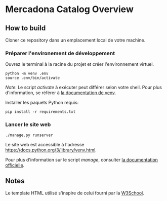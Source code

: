 # Mercadona Catalog Overview

## How to build

Cloner ce repository dans un emplacement local de votre machine.

### Préparer l'environement de développement

Ouvrez le terminal à la racine du projet et créer l'environnement virtuel.

```
python -m venv .env
source .env/bin/activate
```
*Note*: Le script _activate_ à exécuter peut différer selon votre shell.
Pour plus d'information, se référer à [la documentation de venv](https://docs.python.org/3/library/venv.html).

Installer les paquets Python requis:

```
pip install -r requirements.txt
```

### Lancer le site web

```
./manage.py runserver
```

Le site web est accessible à l'adresse https://docs.python.org/3/library/venv.html.

Pour plus d'information sur le script _manage_, consulter [la documentation officielle](https://docs.djangoproject.com/en/4.2/ref/django-admin/).

## Notes

Le template HTML utilisé s'inspire de celui fourni par la [W3School](https://www.w3schools.com/w3css/w3css_templates.asp).

